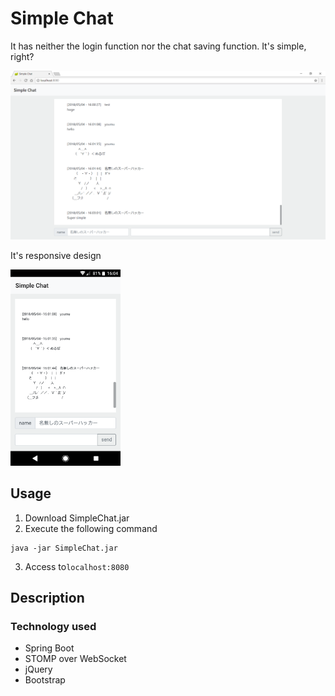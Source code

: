 # Simple Chat

It has neither the login function nor the chat saving function. It's simple, right?

![PC版デザイン](img/img1.png)

It's responsive design

<img src="img/img2.png" width="35%" alt="スマホ版デザイン">


## Usage

1. Download SimpleChat.jar
2. Execute the following command
```
java -jar SimpleChat.jar
```
3. Access to`localhost:8080`


## Description

### Technology used
- Spring Boot
- STOMP over WebSocket
- jQuery
- Bootstrap
